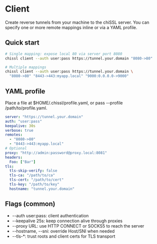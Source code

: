 # Client

Create reverse tunnels from your machine to the chiSSL server. You can specify one or more remote mappings inline or via a YAML profile.

## Quick start
```bash
# Single mapping: expose local 80 via server port 8080
chissl client --auth user:pass https://tunnel.your.domain "8080->80"

# Multiple mappings
chissl client --auth user:pass https://tunnel.your.domain \
  "8080->80" "8443->443:myapp.local" "9000:0.0.0.0->9000"
```

## YAML profile
Place a file at $HOME/.chissl/profile.yaml, or pass --profile /path/to/profile.yaml.

```yaml
server: "https://tunnel.your.domain"
auth: "user:pass"
keepalive: 30s
verbose: true
remotes:
  - "8080->80"
  - "8443->443:myapp.local"
# Optional
proxy: "http://admin:password@proxy.local:8081"
headers:
  Foo: ["Bar"]
tls:
  tls-skip-verify: false
  tls-ca: "/path/to/ca"
  tls-cert: "/path/to/cert"
  tls-key: "/path/to/key"
  hostname: "tunnel.your.domain"
```

## Flags (common)
- --auth user:pass: client authentication
- --keepalive 25s: keep connection alive through proxies
- --proxy URL: use HTTP CONNECT or SOCKS5 to reach the server
- --hostname, --sni: override Host/SNI when needed
- --tls-*: trust roots and client certs for TLS transport

